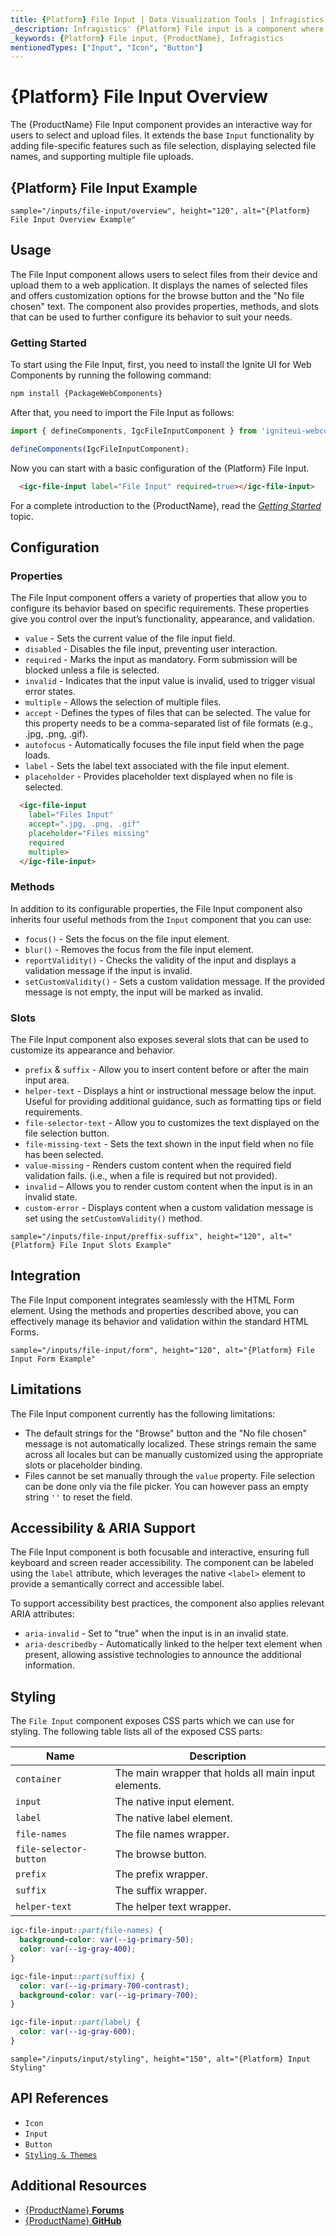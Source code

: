 ```yaml
---
title: {Platform} File Input | Data Visualization Tools | Infragistics
_description: Infragistics' {Platform} File input is a component where the user can select and upload files. Improve your application with {ProductName}!
_keywords: {Platform} File input, {ProductName}, Infragistics
mentionedTypes: ["Input", "Icon", "Button"]
---
```

# {Platform} File Input Overview

The {ProductName} File Input component provides an interactive way for users to select and upload files. It extends the base `Input` functionality by adding file-specific features such as file selection, displaying selected file names, and supporting multiple file uploads.

## {Platform} File Input Example

<div class="divider--half"></div>

`sample="/inputs/file-input/overview", height="120", alt="{Platform} File Input Overview Example"`

## Usage

The File Input component allows users to select files from their device and upload them to a web application. It displays the names of selected files and offers customization options for the browse button and the "No file chosen" text. The component also provides properties, methods, and slots that can be used to further configure its behavior to suit your needs.

### Getting Started

<!-- WebComponents -->

To start using the File Input, first, you need to install the Ignite UI for Web Components by running the following command:

```cmd
npm install {PackageWebComponents}
```

After that, you need to import the File Input as follows:

```ts
import { defineComponents, IgcFileInputComponent } from 'igniteui-webcomponents';

defineComponents(IgcFileInputComponent);
```

<!-- end: WebComponents -->

Now you can start with a basic configuration of the {Platform} File Input.

```html
  <igc-file-input label="File Input" required=true></igc-file-input>
```

For a complete introduction to the {ProductName}, read the [*Getting Started*](../general-getting-started.md) topic.

## Configuration

### Properties

The File Input component offers a variety of properties that allow you to configure its behavior based on specific requirements. These properties give you control over the input’s functionality, appearance, and validation.

* `value` - Sets the current value of the file input field.
* `disabled` - Disables the file input, preventing user interaction.
* `required` - Marks the input as mandatory. Form submission will be blocked unless a file is selected.
* `invalid` - Indicates that the input value is invalid, used to trigger visual error states.
* `multiple` - Allows the selection of multiple files.
* `accept` - Defines the types of files that can be selected. The value for this property needs to be a comma-separated list of file formats (e.g., .jpg, .png, .gif).
* `autofocus` - Automatically focuses the file input field when the page loads.
* `label` - Sets the label text associated with the file input element.
* `placeholder` - Provides placeholder text displayed when no file is selected.

```html
  <igc-file-input 
    label="Files Input" 
    accept=".jpg, .png, .gif"
    placeholder="Files missing"
    required
    multiple>
  </igc-file-input>
```

### Methods 

In addition to its configurable properties, the File Input component also inherits four useful methods from the `Input` component that you can use: 

* `focus()` - Sets the focus on the file input element.
* `blur()` - Removes the focus from the file input element.
* `reportValidity()` - Checks the validity of the input and displays a validation message if the input is invalid.
* `setCustomValidity()` - Sets a custom validation message. If the provided message is not empty, the input will be marked as invalid.

### Slots

The File Input component also exposes several slots that can be used to customize its appearance and behavior.

* `prefix` & `suffix` - Allow you to insert content before or after the main input area. 
* `helper-text` - Displays a hint or instructional message below the input. Useful for providing additional guidance, such as formatting tips or field requirements.
* `file-selector-text` - Allow you to customizes the text displayed on the file selection button.
* `file-missing-text` - Sets the text shown in the input field when no file has been selected.
* `value-missing` -  Renders custom content when the required field validation fails. (i.e., when a file is required but not provided).
* `invalid` – Allows you to render custom content when the input is in an invalid state.
* `custom-error` - Displays content when a custom validation message is set using the `setCustomValidity()` method.

`sample="/inputs/file-input/preffix-suffix", height="120", alt="{Platform} File Input Slots Example"`

## Integration

The File Input component integrates seamlessly with the HTML Form element. Using the methods and properties described above, you can effectively manage its behavior and validation within the standard HTML Forms.

`sample="/inputs/file-input/form", height="120", alt="{Platform} File Input Form Example"`

## Limitations

The File Input component currently has the following limitations:
- The default strings for the "Browse" button and the "No file chosen" message is not automatically localized. These strings remain the same across all locales but can be manually customized using the appropriate slots or placeholder binding.
- Files cannot be set manually through the `value` property. File selection can be done only via the file picker. You can however pass an empty string `''` to reset the field.

## Accessibility & ARIA Support

The File Input component is both focusable and interactive, ensuring full keyboard and screen reader accessibility. The component can be labeled using the `label` attribute, which leverages the native `<label>` element to provide a semantically correct and accessible label.

To support accessibility best practices, the component also applies relevant ARIA attributes:

* `aria-invalid` - Set to "true" when the input is in an invalid state.
* `aria-describedby` - Automatically linked to the helper text element when present, allowing assistive technologies to announce the additional information.

## Styling

The `File Input` component exposes CSS parts which we can use for styling. The following table lists all of the exposed CSS parts:

|Name|Description|
|--|--|
| `container` | The main wrapper that holds all main input elements. |
| `input` | The native input element. |
| `label` | The native label element. |
| `file-names` | The file names wrapper. |
| `file-selector-button` | The browse button. |
| `prefix` | The prefix wrapper. |
| `suffix` | The suffix wrapper. |
| `helper-text` | The helper text wrapper. |


```scss
igc-file-input::part(file-names) {
  background-color: var(--ig-primary-50);
  color: var(--ig-gray-400);
}

igc-file-input::part(suffix) {
  color: var(--ig-primary-700-contrast);
  background-color: var(--ig-primary-700);
}

igc-file-input::part(label) {
  color: var(--ig-gray-600);
}
```

`sample="/inputs/input/styling", height="150", alt="{Platform} Input Styling"`

<div class="divider"></div>


## API References

 - `Icon`
 - `Input`
 - `Button`
 - [`Styling & Themes`](../themes/overview.md)

## Additional Resources

* [{ProductName} **Forums**]({ForumsLink})
* [{ProductName} **GitHub**]({GithubLink})